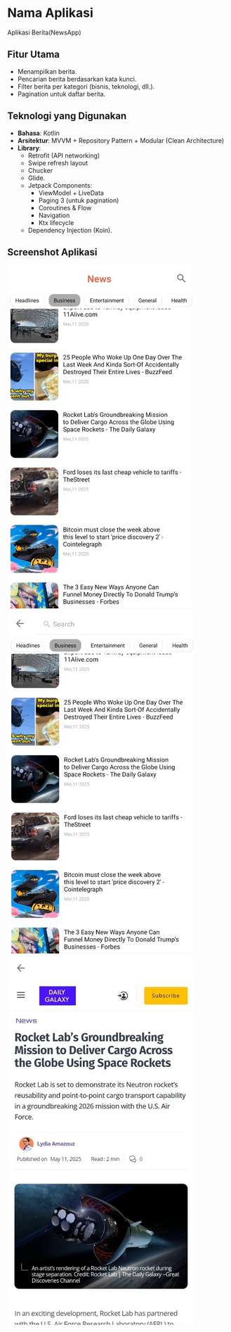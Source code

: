 # Nama Aplikasi
Aplikasi Berita(NewsApp)

## Fitur Utama
- Menampilkan berita.
- Pencarian berita berdasarkan kata kunci.
- Filter berita per kategori (bisnis, teknologi, dll.).
- Pagination untuk daftar berita.

## Teknologi yang Digunakan
- **Bahasa**: Kotlin
- **Arsitektur**: MVVM + Repository Pattern + Modular (Clean Architecture)
- **Library**:
    - Retrofit (API networking)
    - Swipe refresh layout
    - Chucker
    - Glide.
    - Jetpack Components:
        - ViewModel + LiveData
        - Paging 3 (untuk pagination)
        - Coroutines & Flow
        - Navigation
        - Ktx lifecycle
    - Dependency Injection (Koin).

## Screenshot Aplikasi
![img_1.png](img_1.png)
![img_2.png](img_2.png)
![img_3.png](img_3.png)
